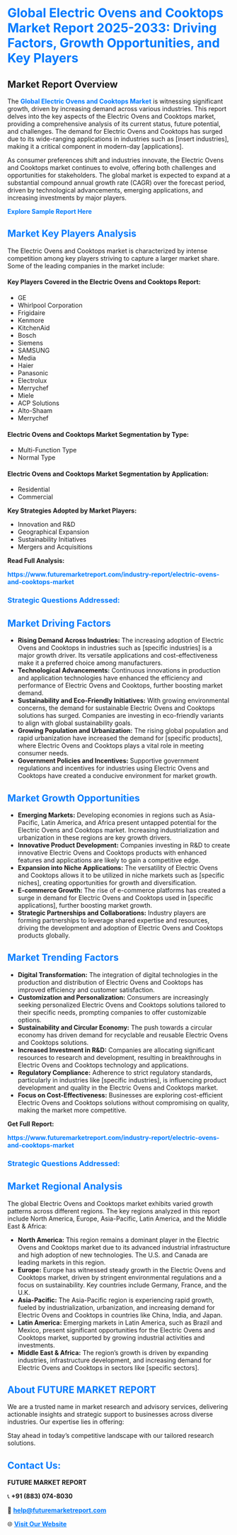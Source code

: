 <h1 style="color: #007BFF;">Global Electric Ovens and Cooktops Market Report 2025-2033: Driving Factors, Growth Opportunities, and Key Players</h1>

<section id="overview">
<h2>Market Report Overview</h2>
<p>The <a href="https://www.futuremarketreport.com/industry-report/electric-ovens-and-cooktops-market" style="color: #007BFF; text-decoration: none;"><strong>Global Electric Ovens and Cooktops Market</strong></a> is witnessing significant growth, driven by increasing demand across various industries. This report delves into the key aspects of the Electric Ovens and Cooktops market, providing a comprehensive analysis of its current status, future potential, and challenges. The demand for Electric Ovens and Cooktops has surged due to its wide-ranging applications in industries such as [insert industries], making it a critical component in modern-day [applications].</p>
<p>As consumer preferences shift and industries innovate, the Electric Ovens and Cooktops market continues to evolve, offering both challenges and opportunities for stakeholders. The global market is expected to expand at a substantial compound annual growth rate (CAGR) over the forecast period, driven by technological advancements, emerging applications, and increasing investments by major players.</p>
</section>

<section id="overview">
<p><a href="https://www.futuremarketreport.com/request-sample/reportId=58575" style="color: #007BFF; text-decoration: none;"><strong>Explore Sample Report Here</strong></a></p>
</section>

<section id="key-players">
<h2 style="color: #007BFF;">Market Key Players Analysis</h2>
<p>The Electric Ovens and Cooktops market is characterized by intense competition among key players striving to capture a larger market share. Some of the leading companies in the market include:</p>
<h4>Key Players Covered in the Electric Ovens and Cooktops Report:</h4>
<ul><li>GE</li><li>Whirlpool Corporation</li><li>Frigidaire</li><li>Kenmore</li><li>KitchenAid</li><li>Bosch</li><li>Siemens</li><li>SAMSUNG</li><li>Media</li><li>Haier</li><li>Panasonic</li><li>Electrolux</li><li>Merrychef</li><li>Miele</li><li>ACP Solutions</li><li>Alto-Shaam</li><li>Merrychef</li></ul>
<h4>Electric Ovens and Cooktops Market Segmentation by Type:</h4>
<ul><li>Multi-Function Type</li><li>Normal Type</li></ul>

<h4>Electric Ovens and Cooktops Market Segmentation by Application:</h4>
<ul><li>Residential</li><li>Commercial</li></ul>
<p><strong>Key Strategies Adopted by Market Players:</strong></p>
<ul>
<li>Innovation and R&D</li>
<li>Geographical Expansion</li>
<li>Sustainability Initiatives</li>
<li>Mergers and Acquisitions</li>
</ul>
</section>

<section>
<p><strong>Read Full Analysis: </strong></p><a href="https://www.futuremarketreport.com/industry-report/electric-ovens-and-cooktops-market" style="color: #007BFF; text-decoration: none;"><strong>https://www.futuremarketreport.com/industry-report/electric-ovens-and-cooktops-market</strong></a>
<h3 style="color: #007BFF;">Strategic Questions Addressed:</h3>
</section>

<section id="driving-factors">
<h2 style="color: #007BFF;">Market Driving Factors</h2>
<ul>
<li><strong>Rising Demand Across Industries:</strong> The increasing adoption of Electric Ovens and Cooktops in industries such as [specific industries] is a major growth driver. Its versatile applications and cost-effectiveness make it a preferred choice among manufacturers.</li>
<li><strong>Technological Advancements:</strong> Continuous innovations in production and application technologies have enhanced the efficiency and performance of Electric Ovens and Cooktops, further boosting market demand.</li>
<li><strong>Sustainability and Eco-Friendly Initiatives:</strong> With growing environmental concerns, the demand for sustainable Electric Ovens and Cooktops solutions has surged. Companies are investing in eco-friendly variants to align with global sustainability goals.</li>
<li><strong>Growing Population and Urbanization:</strong> The rising global population and rapid urbanization have increased the demand for [specific products], where Electric Ovens and Cooktops plays a vital role in meeting consumer needs.</li>
<li><strong>Government Policies and Incentives:</strong> Supportive government regulations and incentives for industries using Electric Ovens and Cooktops have created a conducive environment for market growth.</li>
</ul>
</section>

<section id="growth-opportunities">
<h2 style="color: #007BFF;">Market Growth Opportunities</h2>
<ul>
<li><strong>Emerging Markets:</strong> Developing economies in regions such as Asia-Pacific, Latin America, and Africa present untapped potential for the Electric Ovens and Cooktops market. Increasing industrialization and urbanization in these regions are key growth drivers.</li>
<li><strong>Innovative Product Development:</strong> Companies investing in R&D to create innovative Electric Ovens and Cooktops products with enhanced features and applications are likely to gain a competitive edge.</li>
<li><strong>Expansion into Niche Applications:</strong> The versatility of Electric Ovens and Cooktops allows it to be utilized in niche markets such as [specific niches], creating opportunities for growth and diversification.</li>
<li><strong>E-commerce Growth:</strong> The rise of e-commerce platforms has created a surge in demand for Electric Ovens and Cooktops used in [specific applications], further boosting market growth.</li>
<li><strong>Strategic Partnerships and Collaborations:</strong> Industry players are forming partnerships to leverage shared expertise and resources, driving the development and adoption of Electric Ovens and Cooktops products globally.</li>
</ul>
</section>

<section id="trending-factors">
<h2 style="color: #007BFF;">Market Trending Factors</h2>
<ul>
<li><strong>Digital Transformation:</strong> The integration of digital technologies in the production and distribution of Electric Ovens and Cooktops has improved efficiency and customer satisfaction.</li>
<li><strong>Customization and Personalization:</strong> Consumers are increasingly seeking personalized Electric Ovens and Cooktops solutions tailored to their specific needs, prompting companies to offer customizable options.</li>
<li><strong>Sustainability and Circular Economy:</strong> The push towards a circular economy has driven demand for recyclable and reusable Electric Ovens and Cooktops solutions.</li>
<li><strong>Increased Investment in R&D:</strong> Companies are allocating significant resources to research and development, resulting in breakthroughs in Electric Ovens and Cooktops technology and applications.</li>
<li><strong>Regulatory Compliance:</strong> Adherence to strict regulatory standards, particularly in industries like [specific industries], is influencing product development and quality in the Electric Ovens and Cooktops market.</li>
<li><strong>Focus on Cost-Effectiveness:</strong> Businesses are exploring cost-efficient Electric Ovens and Cooktops solutions without compromising on quality, making the market more competitive.</li>
</ul>
</section>

<section>
<p><strong>Get Full Report: </strong></p><a href="https://www.futuremarketreport.com/industry-report/electric-ovens-and-cooktops-market" style="color: #007BFF; text-decoration: none;"><strong>https://www.futuremarketreport.com/industry-report/electric-ovens-and-cooktops-market</strong></a>
<h3 style="color: #007BFF;">Strategic Questions Addressed:</h3>
</section>


<section id="regional-analysis">
<h2 style="color: #007BFF;">Market Regional Analysis</h2>
<p>The global Electric Ovens and Cooktops market exhibits varied growth patterns across different regions. The key regions analyzed in this report include North America, Europe, Asia-Pacific, Latin America, and the Middle East & Africa:</p>
<ul>
<li><strong>North America:</strong> This region remains a dominant player in the Electric Ovens and Cooktops market due to its advanced industrial infrastructure and high adoption of new technologies. The U.S. and Canada are leading markets in this region.</li>
<li><strong>Europe:</strong> Europe has witnessed steady growth in the Electric Ovens and Cooktops market, driven by stringent environmental regulations and a focus on sustainability. Key countries include Germany, France, and the U.K.</li>
<li><strong>Asia-Pacific:</strong> The Asia-Pacific region is experiencing rapid growth, fueled by industrialization, urbanization, and increasing demand for Electric Ovens and Cooktops in countries like China, India, and Japan.</li>
<li><strong>Latin America:</strong> Emerging markets in Latin America, such as Brazil and Mexico, present significant opportunities for the Electric Ovens and Cooktops market, supported by growing industrial activities and investments.</li>
<li><strong>Middle East & Africa:</strong> The region’s growth is driven by expanding industries, infrastructure development, and increasing demand for Electric Ovens and Cooktops in sectors like [specific sectors].</li>
</ul>
</section>

<footer>
<h2 style="color: #007BFF;">About FUTURE MARKET REPORT</h2>
<p>We are a trusted name in market research and advisory services, delivering actionable insights and strategic support to businesses across diverse industries. Our expertise lies in offering:</p>

<p>Stay ahead in today’s competitive landscape with our tailored research solutions.</p>

<h2 style="color: #007BFF;">Contact Us:</h2>
<p><strong>FUTURE MARKET REPORT</strong></p>
<p>📞 <strong>+91 (883) 074-8030</strong></p>
<p>📧 <strong><a href="mailto:help@futuremarketreport.com" style="color: #007BFF;">help@futuremarketreport.com</a></strong></p>
<p>🌐 <strong><a href="https://www.futuremarketreport.com/" style="color: #007BFF;">Visit Our Website</a></strong></p>
</footer>